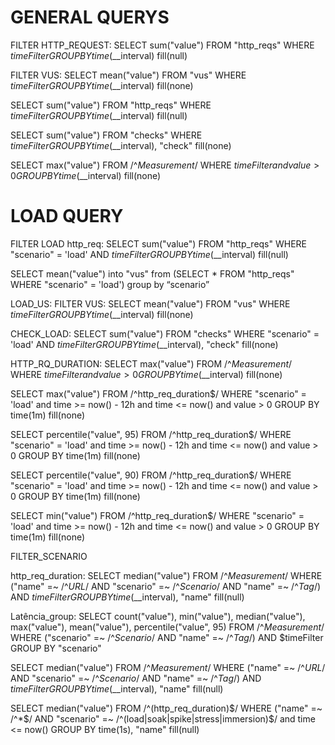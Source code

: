 # GENERAL QUERYS


FILTER HTTP_REQUEST: SELECT sum("value") FROM "http_reqs" WHERE $timeFilter GROUP BY time($__interval) fill(null)


FILTER VUS: SELECT mean("value") FROM "vus" WHERE $timeFilter GROUP BY time($__interval) fill(none)


SELECT sum("value") FROM "http_reqs" WHERE $timeFilter GROUP BY time($__interval) fill(null)

SELECT sum("value") FROM "checks" WHERE $timeFilter GROUP BY time($__interval), "check" fill(none)

SELECT max("value") FROM /^$Measurement$/ WHERE $timeFilter and value > 0 GROUP BY time($__interval) fill(none)


# LOAD QUERY

FILTER LOAD http_req: SELECT sum("value") FROM "http_reqs" WHERE "scenario" = 'load' AND $timeFilter GROUP BY time($__interval) fill(null)

SELECT mean("value") into "vus" from (SELECT * FROM "http_reqs" WHERE "scenario" = 'load') group by “scenario”


LOAD_US: FILTER VUS: SELECT mean("value") FROM "vus" WHERE $timeFilter GROUP BY time($__interval) fill(none)


CHECK_LOAD: SELECT sum("value") FROM "checks" WHERE "scenario" = 'load' AND $timeFilter GROUP BY time($__interval), "check" fill(none)


HTTP_RQ_DURATION: SELECT max("value") FROM /^$Measurement$/ WHERE $timeFilter and value > 0 GROUP BY time($__interval) fill(none)


SELECT max("value") FROM /^http_req_duration$/ WHERE "scenario" = 'load' and time >= now() - 12h and time <= now() and value > 0 GROUP BY time(1m) fill(none)

SELECT percentile("value", 95) FROM /^http_req_duration$/ WHERE "scenario" = 'load' and time >= now() - 12h and time <= now() and value > 0 GROUP BY time(1m) fill(none)

SELECT percentile("value", 90) FROM /^http_req_duration$/  WHERE "scenario" = 'load' and time >= now() - 12h and time <= now() and value > 0 GROUP BY time(1m) fill(none)

SELECT min("value") FROM /^http_req_duration$/  WHERE "scenario" = 'load' and time >= now() - 12h and time <= now() and value > 0 GROUP BY time(1m) fill(none)



FILTER_SCENARIO

http_req_duration: SELECT median("value") FROM /^$Measurement$/ WHERE ("name" =~ /^$URL$/ AND "scenario" =~ /^$Scenario$/ AND "name" =~ /^$Tag$/) AND $timeFilter GROUP BY time($__interval), "name" fill(null)

Latência_group: SELECT count("value"), min("value"), median("value"), max("value"), mean("value"), percentile("value", 95) FROM /^$Measurement$/ WHERE ("scenario" =~ /^$Scenario$/ AND "name" =~ /^$Tag$/) AND $timeFilter GROUP BY "scenario"

SELECT median("value") FROM /^$Measurement$/ WHERE ("name" =~ /^$URL$/ AND "scenario" =~ /^$Scenario$/ AND "name" =~ /^$Tag$/) AND $timeFilter GROUP BY time($__interval), "name" fill(null)


SELECT median("value") FROM /^(http_req_duration)$/ WHERE ("name" =~ /^*$/ AND "scenario" =~ /^(load|soak|spike|stress|immersion)$/ and time <= now() GROUP BY time(1s), "name" fill(null)
